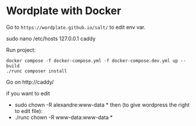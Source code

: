 # Wordplate with Docker

Go to `https://wordplate.github.io/salt/` to edit env var.

sudo nano /etc/hosts
127.0.0.1       caddy

Run project:
```
docker compose -f docker-compose.yml -f docker-compose.dev.yml up --build
./runc composer install
```
Go on http://caddy/

if you want to edit
- sudo chown -R alexandre:www-data *
then (to give wordpress the right to edit file):
- ./runc chown -R www-data:www-data *

